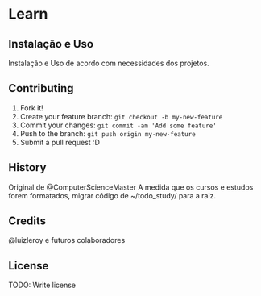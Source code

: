 # Learn

## Instalação e Uso 
Instalação e Uso de acordo com necessidades dos projetos.

## Contributing

1. Fork it!
2. Create your feature branch: `git checkout -b my-new-feature`
3. Commit your changes: `git commit -am 'Add some feature'`
4. Push to the branch: `git push origin my-new-feature`
5. Submit a pull request :D

## History

Original de @ComputerScienceMaster
A medida que os cursos e estudos forem formatados, migrar código de ~/todo_study/ para a raiz.

## Credits

@luizleroy e futuros colaboradores

## License

TODO: Write license
